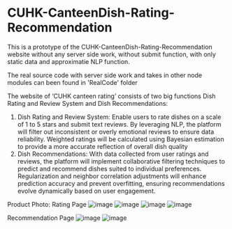 # CUHK-CanteenDish-Rating-Recommendation

This is a prototype of the CUHK-CanteenDish-Rating-Recommendation website without any server side work, without submit function, with only static data and approximatie NLP function.

The real source code with server side work and takes in other node modules can been found in 'RealCode' folder

The website of ‘CUHK canteen rating’ consists of two big functions Dish Rating and Review System and Dish Recommendations:
1. Dish Rating and Review System: Enable users to rate dishes on a scale of 1 to 5 stars and submit text reviews. By leveraging NLP, the platform will filter out inconsistent or overly emotional reviews to ensure data reliability. Weighted ratings will be calculated using Bayesian estimation to provide a more accurate reflection of overall dish quality
2. Dish Recommendations: With data collected from user ratings and reviews, the platform will implement collaborative filtering techniques to predict and recommend dishes suited to individual preferences. Regularization and neighbor correlation adjustments will enhance prediction accuracy and prevent overfitting, ensuring recommendations evolve dynamically based on user engagement.



Product Photo:
Rating Page
![image](https://github.com/user-attachments/assets/112a75f5-4a31-4011-8b99-8204d8709be0)
![image](https://github.com/user-attachments/assets/14d8c2c5-03ba-4a0d-b446-329abfa04f68)
![image](https://github.com/user-attachments/assets/612948a3-dc09-4192-b27e-618d43e53846)
![image](https://github.com/user-attachments/assets/91316561-6ea8-4858-a23e-5ebbf82efce3)

Recommendation Page
![image](https://github.com/user-attachments/assets/3778b987-e3f2-4164-8451-dbf400bffc56)
![image](https://github.com/user-attachments/assets/45b49da9-1293-4f63-ba3a-b4cd299c0b5c)
